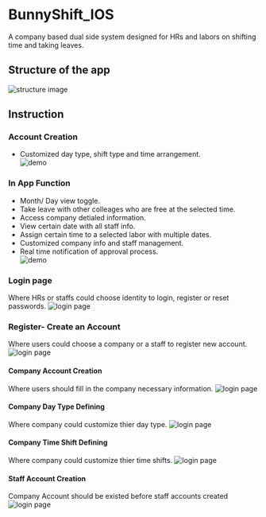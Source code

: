 # BunnyShift_IOS
A company based dual side system designed for HRs and labors on shifting time and taking leaves.
## Structure of the app

![structure image](https://github.com/worksB-collab/BunnyShift_IOS/blob/master/pitch/Untitled.png)

## Instruction

### Account Creation
* Customized day type, shift type and time arrangement.
<br>![demo](https://github.com/worksB-collab/BunnyShift_IOS/blob/master/demo/bunnyshift2.gif)

### In App Function
* Month/ Day view toggle.
* Take leave with other colleages who are free at the selected time.
* Access company detialed information.
* View certain date with all staff info.
* Assign certain time to a selected labor with multiple dates.
* Customized company info and staff management.
* Real time notification of approval process.
<br>![demo](https://github.com/worksB-collab/BunnyShift_IOS/blob/master/demo/bunnyshift1.gif)

### Login page
Where HRs or staffs could choose identity to login, register or reset passwords.
![login page](https://github.com/worksB-collab/BunnyShift_IOS/blob/master/pitch/0.png)
### Register- Create an Account
Where users could choose a company or a staff to register new account.
![login page](https://github.com/worksB-collab/BunnyShift_IOS/blob/master/pitch/1.png)
#### Company Account Creation
Where users should fill in the company necessary information.
![login page](https://github.com/worksB-collab/BunnyShift_IOS/blob/master/pitch/2.png)
#### Company Day Type Defining
Where company could customize thier day type.
![login page](https://github.com/worksB-collab/BunnyShift_IOS/blob/master/截圖%2020-01-31%上午10.07.18.png)
#### Company Time Shift Defining
Where company could customize thier time shifts.
![login page](https://github.com/worksB-collab/BunnyShift_IOS/blob/master/pitch/%E6%88%AA%E5%9C%96%202020-01-31%20%E4%B8%8A%E5%8D%8810.08.32.png)

#### Staff Account Creation
Company Account should be existed before staff accounts created
![login page](https://github.com/worksB-collab/BunnyShift_IOS/blob/master/pitch/3.png)
